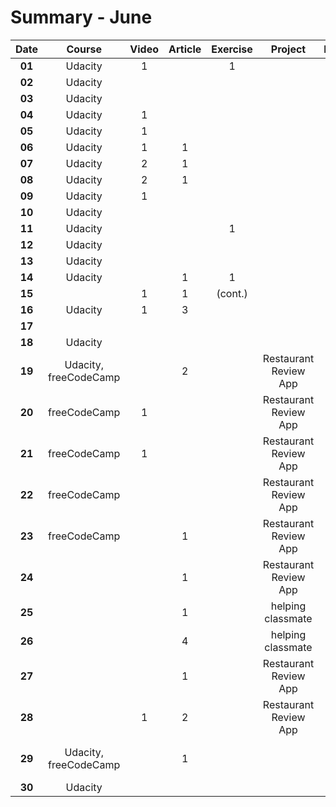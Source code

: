# Summary - June

| Date   | Course                | Video | Article | Exercise |  Project | Book | Achievement |
| :----: | :-------------------: | :---: | :-----: | :------: | :------: | :--: | :---------: |
| **01** | Udacity               | 1     |         | 1
| **02** | Udacity               |
| **03** | Udacity               |
| **04** | Udacity               | 1     |
| **05** | Udacity               | 1     |
| **06** | Udacity               | 1     | 1
| **07** | Udacity               | 2     | 1 
| **08** | Udacity               | 2     | 1
| **09** | Udacity               | 1
| **10** | Udacity               |
| **11** | Udacity               |       |         | 1
| **12** | Udacity               |
| **13** | Udacity               |
| **14** | Udacity               |       | 1       | 1
| **15** |                       | 1     | 1       | (cont.)
| **16** | Udacity               | 1     | 3
| **17** |
| **18** | Udacity               |
| **19** | Udacity, freeCodeCamp |       | 2       |          | Restaurant Review App | | [freeCodeCamp Certificate](https://www.freecodecamp.org/certification/jpacsai/javascript-algorithms-and-data-structures)
| **20** | freeCodeCamp          | 1     |         |          | Restaurant Review App |
| **21** | freeCodeCamp          | 1     |         |          | Restaurant Review App |
| **22** | freeCodeCamp          |       |         |          | Restaurant Review App |
| **23** | freeCodeCamp          |       | 1       |          | Restaurant Review App |
| **24** |                       |       | 1       |          | Restaurant Review App |
| **25** |                       |       | 1       |          | helping classmate     |
| **26** |                       |       | 4       |          | helping classmate     |
| **27** |                       |       | 1       |          | Restaurant Review App |
| **28** |                       | 1     | 2       |          | Restaurant Review App | 
| **29** | Udacity, freeCodeCamp |       | 1       |          |                       | | [Restaurant Reviews App](https://jpacsai.github.io/GoogleUdacity_Nanodegree/Nanodegree/Restaurant_Review_App/) accepted
| **30** | Udacity               |

